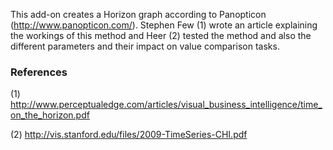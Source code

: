 This add-on creates a Horizon graph according to Panopticon (http://www.panopticon.com/). Stephen Few (1) wrote an article explaining the workings of this method and Heer (2) tested the method and also the different parameters and their impact on value comparison tasks.

### References

(1) http://www.perceptualedge.com/articles/visual_business_intelligence/time_on_the_horizon.pdf

(2) http://vis.stanford.edu/files/2009-TimeSeries-CHI.pdf
